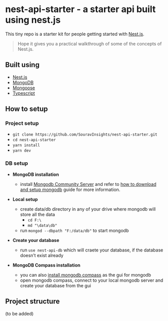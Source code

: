 # nest-api-starter - a starter api built using nest.js

This tiny repo is a starter kit for people getting started with [Nest.js](https://nestjs.com/). 
> Hope it gives you a practical walkthrough of some of the concepts of Nest.js. 

## Built using
- [Nest.js](https://nestjs.com/)
- [MongoDB](https://www.mongodb.com/)
- [Mongoose](https://mongoosejs.com/)
- [Typescript](https://www.typescriptlang.org/)

## How to setup

### Project setup
- `git clone https://github.com/SouravInsights/nest-api-starter.git`
- `cd nest-api-starter`
- `yarn install`
- `yarn dev`
### DB setup

- **MongoDB installation**
  - install [Mongodb Community Server](https://www.mongodb.com/try/download/community?tck=docs_server) and refer to [how to download and setup mongodb](https://docs.mongodb.com/manual/tutorial/install-mongodb-on-windows/) guide for more information.
- **Local setup**
  - create data/db directory in any of your drive where mongodb will store all the data
    - `cd F:\`
    - `md "\data\db"`
  - run `mongod --dbpath "F:/data/db"` to start mongodb
- **Create your database**
  -  run `use nest-api-db` which will craete your database, if the database doesn’t exist already
  
- **MongoDB Compass installation**
  - you can also [install mongodb compass](https://docs.mongodb.com/compass/master/install) as the gui for mongodb
  - open mongodb compass, connect to your local mongodb server and create your database from the gui

## Project structure
(to be added)
